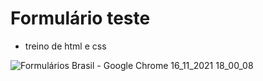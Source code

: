 # Formulário teste
 - treino de html e css
 
 
 ![Formulários Brasil - Google Chrome 16_11_2021 18_00_08](https://user-images.githubusercontent.com/83795938/142064600-bb56840a-4145-4315-95c1-83fc9482a478.png)
